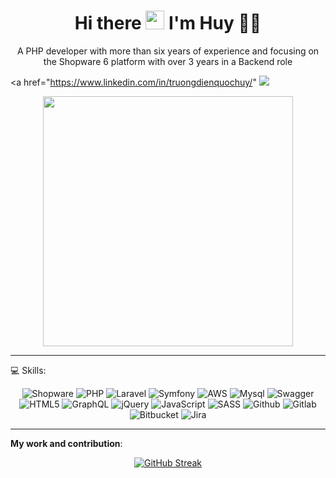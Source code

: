 <h1 align='center'>
  Hi there <img src="https://media.giphy.com/media/hvRJCLFzcasrR4ia7z/giphy.gif" width="30px"/> I'm Huy 👨‍💻
</h1>

<p align='center'>
  A PHP developer with more than six years of experience and focusing on the Shopware 6 platform with over 3 years in a Backend role
</p>

<p align='center'>
  
  <a href="https://www.linkedin.com/in/truongdienquochuy/"
    <img src="https://img.shields.io/badge/linkedin-%230077B5.svg?&style=for-the-badge&logo=linkedin&logoColor=white" />
  </a>
 
</p>

<p align='center'>
  <a href="#"><img src="https://github-readme-stats.vercel.app/api?username=huytdq94&show_icons=true&count_private=true&theme=dark&" width="400"></a>
</p>

---

:computer:	Skills:

<div align="center">
  
![Shopware](https://img.shields.io/badge/shopware-blue?style=for-the-badge&logo=shopware&logoColor=white)
![PHP](https://img.shields.io/badge/php-%23777BB4.svg?style=for-the-badge&logo=php&logoColor=white)
![Laravel](https://img.shields.io/badge/Laravel-FF2D20?style=for-the-badge&logo=laravel&logoColor=white)
![Symfony](https://img.shields.io/badge/Symfony-000000?style=for-the-badge&logo=Symfony&logoColor=white)
![AWS](https://img.shields.io/badge/Amazon_AWS-FF9900?style=for-the-badge&logo=amazonaws&logoColor=white)
![Mysql](https://img.shields.io/badge/MySQL-005C84?style=for-the-badge&logo=mysql&logoColor=white)
![Swagger](https://img.shields.io/badge/Swagger-85EA2D?style=for-the-badge&logo=Swagger&logoColor=white)
![HTML5](https://img.shields.io/badge/HTML5-E34F26?style=for-the-badge&logo=html5&logoColor=white)
![GraphQL](https://img.shields.io/badge/GraphQl-E10098?style=for-the-badge&logo=graphql&logoColor=white)
![jQuery](https://img.shields.io/badge/jquery-%230769AD.svg?style=for-the-badge&logo=jquery&logoColor=white)
![JavaScript](https://img.shields.io/badge/javascript-%23323330.svg?style=for-the-badge&logo=javascript&logoColor=%23F7DF1E)
![SASS](https://img.shields.io/badge/Sass-CC6699?style=for-the-badge&logo=sass&logoColor=white)
![Github](https://img.shields.io/badge/GitHub-100000?style=for-the-badge&logo=github&logoColor=white)
![Gitlab](https://img.shields.io/badge/GitLab-330F63?style=for-the-badge&logo=gitlab&logoColor=white)
![Bitbucket](https://img.shields.io/badge/Bitbucket-0747a6?style=for-the-badge&logo=bitbucket&logoColor=white)
![Jira](https://img.shields.io/badge/Jira-0052CC?style=for-the-badge&logo=Jira&logoColor=white)
 
 </div>

---

**My work and contribution**:

<div align="center">
  
[![GitHub Streak](http://github-readme-streak-stats.herokuapp.com?user=huytdq94&theme=dark&background=0E1117)](https://git.io/streak-stats)
  
</div>
